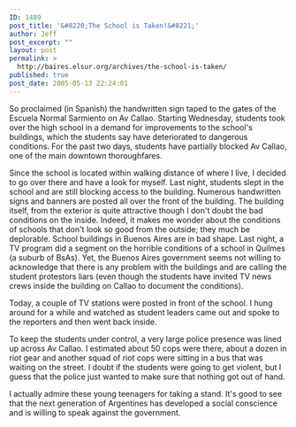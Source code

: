 ```yaml
---
ID: 1489
post_title: '&#8220;The School is Taken!&#8221;'
author: Jeff
post_excerpt: ""
layout: post
permalink: >
  http://baires.elsur.org/archives/the-school-is-taken/
published: true
post_date: 2005-05-13 22:24:01
---
```

So proclaimed (in Spanish) the handwritten sign taped to the gates of the Escuela Normal Sarmiento on Av Callao. Starting Wednesday, students took over the high school in a demand for improvements to the school's buildings, which the students say have deteriorated to dangerous conditions. For the past two days, students have partially blocked Av Callao, one of the main downtown thoroughfares. 

Since the school is located within walking distance of where I live, I decided to go over there and have a look for myself. Last night, students slept in the school and are still blocking access to the building. Numerous handwritten signs and banners are posted all over the front of the building. The building itself, from the exterior is quite attractive though I don't doubt the bad conditions on the inside. Indeed, it makes me wonder about the conditions of schools that don't look so good from the outside; they much be deplorable. School buildings in Buenos Aires are in bad shape. Last night, a TV program did a segment on the horrible conditions of a school in Quilmes (a suburb of BsAs). Yet, the Buenos Aires government seems not willing to acknowledge that there is any problem with the buildings and are calling the student protestors liars (even though the students have invited TV news crews inside the building on Callao to document the conditions).

Today, a couple of TV stations were posted in front of the school. I hung around for a while and watched as student leaders came out and spoke to the reporters and then went back inside. 

To keep the students under control, a very large police presence was lined up across Av Callao. I estimated about 50 cops were there, about a dozen in riot gear and another squad of riot cops were sitting in a bus that was waiting on the street. I doubt if the students were going to get violent, but I guess that the police just wanted to make sure that nothing got out of hand.

I actually admire these young teenagers for taking a stand. It's good to see that the next generation of Argentines has developed a social conscience and is willing to speak against the government.